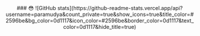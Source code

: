 

<div align="center">
  ### 😳
![GitHub stats](https://github-readme-stats.vercel.app/api?username=paramudya&count_private=true&show_icons=true&title_color=#2596be&bg_color=0d1117&icon_color=#2596be&border_color=0d1117&text_color=0d1117&hide_title=true)

</div>
